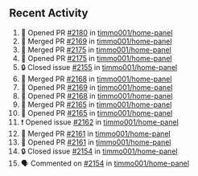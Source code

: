 ## Recent Activity

<!--START_SECTION:activity-->
1. 💪 Opened PR [#2180](https://github.com/timmo001/home-panel/pull/2180) in [timmo001/home-panel](https://github.com/timmo001/home-panel)
2. 🎉 Merged PR [#2169](https://github.com/timmo001/home-panel/pull/2169) in [timmo001/home-panel](https://github.com/timmo001/home-panel)
3. 🎉 Merged PR [#2175](https://github.com/timmo001/home-panel/pull/2175) in [timmo001/home-panel](https://github.com/timmo001/home-panel)
4. 💪 Opened PR [#2175](https://github.com/timmo001/home-panel/pull/2175) in [timmo001/home-panel](https://github.com/timmo001/home-panel)
5. 🔒 Closed issue [#2155](https://github.com/timmo001/home-panel/issues/2155) in [timmo001/home-panel](https://github.com/timmo001/home-panel)
6. 🎉 Merged PR [#2168](https://github.com/timmo001/home-panel/pull/2168) in [timmo001/home-panel](https://github.com/timmo001/home-panel)
7. 💪 Opened PR [#2169](https://github.com/timmo001/home-panel/pull/2169) in [timmo001/home-panel](https://github.com/timmo001/home-panel)
8. 💪 Opened PR [#2168](https://github.com/timmo001/home-panel/pull/2168) in [timmo001/home-panel](https://github.com/timmo001/home-panel)
9. 🎉 Merged PR [#2165](https://github.com/timmo001/home-panel/pull/2165) in [timmo001/home-panel](https://github.com/timmo001/home-panel)
10. 💪 Opened PR [#2165](https://github.com/timmo001/home-panel/pull/2165) in [timmo001/home-panel](https://github.com/timmo001/home-panel)
11. ❗ Opened issue [#2162](https://github.com/timmo001/home-panel/issues/2162) in [timmo001/home-panel](https://github.com/timmo001/home-panel)
12. 🎉 Merged PR [#2161](https://github.com/timmo001/home-panel/pull/2161) in [timmo001/home-panel](https://github.com/timmo001/home-panel)
13. 💪 Opened PR [#2161](https://github.com/timmo001/home-panel/pull/2161) in [timmo001/home-panel](https://github.com/timmo001/home-panel)
14. 🔒 Closed issue [#2154](https://github.com/timmo001/home-panel/issues/2154) in [timmo001/home-panel](https://github.com/timmo001/home-panel)
15. 🗣 Commented on [#2154](https://github.com/timmo001/home-panel/issues/2154) in [timmo001/home-panel](https://github.com/timmo001/home-panel)
<!--END_SECTION:activity-->
